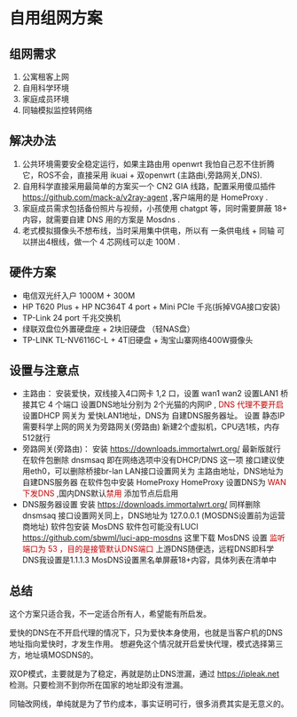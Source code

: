 # 自用组网方案


## 组网需求

1. 公寓租客上网
2. 自用科学环境
3. 家庭成员环境
4. 同轴模拟监控转网络

## 解决办法

1. 公共环境需要安全稳定运行，如果主路由用 openwrt 我怕自己忍不住折腾它，ROS不会，直接采用 ikuai + 双openwrt (主路由i,旁路网关,DNS).
2. 自用科学直接采用最简单的方案买一个 CN2 GIA 线路，配置采用傻瓜插件 https://github.com/mack-a/v2ray-agent ,客户端用的是 HomeProxy .
3. 家庭成员需求包括备份照片与视频，小孩使用 chatgpt 等，同时需要屏蔽 18+ 内容，就需要自建 DNS 用的方案是 Mosdns .
4. 老式模拟摄像头不想布线，当时采用集中供电，所以有 一条供电线 + 同轴  可以拼出4根线，做一个 4 芯网线可以走 100M .

## 硬件方案

- 电信双光纤入户 1000M + 300M
- HP T620 Plus + HP NC364T 4 port + Mini PCIe 千兆(拆掉VGA接口安装)
- TP-Link 24 port 千兆交换机
- 绿联双盘位外置硬盘座 + 2块旧硬盘 （轻NAS盘）
- TP-LINK TL-NV6116C-L + 4T旧硬盘 + 淘宝山寨网络400W摄像头

## 设置与注意点

- 主路由：
	安装爱快，双线接入4口网卡 1,2 口，设置 wan1 wan2 
	设置LAN1 桥接其它 4 个端口
	设置DNS地址分别为 2个光猫的内网IP , <font color="#c00000">DNS 代理不要开启</font>
	设置DHCP 网关为 爱快LAN1地址，DNS为 自建DNS服务器址。
	设置 静态IP 需要科学上网的网关为旁路网关(旁路由)
	新建2个虚拟机，CPU选1核，内存512就行
- 旁路网关(旁路由)：
	安装 https://downloads.immortalwrt.org/ 最新版就行
	在软件包删除 dnsmsaq 即在网络选项中没有DHCP/DNS 这一项
	接口建议使用eth0，可以删除桥接br-lan
	LAN接口设置网关为 主路由地址，DNS地址为 自建DNS服务器
	在软件包中安装 HomeProxy 
	HomeProxy 设置DNS为 <font color="#c00000">WAN下发DNS</font> ,国内DNS默认<font color="#c00000">禁用</font>
	添加节点后启用
- DNS服务器设置
	安装 https://downloads.immortalwrt.org/ 
	同样删除 dnsmsaq
	接口设置网关同上，DNS地址为 127.0.0.1 (MOSDNS设置前为运营商地址)
	软件包安装 MosDNS 软件包可能没有LUCI https://github.com/sbwml/luci-app-mosdns 这里下载
	MosDNS 设置 <font color="#c00000">监听端口为 53 ，目的是接管默认DNS端口</font>
	上游DNS随便选，远程DNS即科学DNS我设置是1.1.1.3
	MosDNS设置黑名单屏蔽18+内容，具体列表在清单中

## 总结

这个方案只适合我，不一定适合所有人，希望能有所启发。

爱快的DNS在不开启代理的情况下，只为爱快本身使用，也就是当客户机的DNS地址指向爱快时，才发生作用。
想避免这个情况就开启爱快代理，模式选择第三方，地址填MOSDNS的。

双OP模式，主要就是为了稳定，再就是防止DNS泄漏，通过 https://ipleak.net 检测。只要检测不到你所在国家的地址即没有泄漏。

同轴改网线，单纯就是为了节约成本，事实证明可行，很多消费其实是无意义的。

